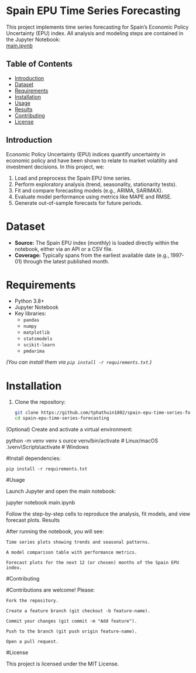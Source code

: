 # Spain EPU Time Series Forecasting

This project implements time series forecasting for Spain’s Economic Policy Uncertainty (EPU) index. All analysis and modeling steps are contained in the Jupyter Notebook:  
[main.ipynb](https://github.com/tphathuin1802/spain-epu-time-series-forecasting/blob/main/main.ipynb) 
## Table of Contents

- [Introduction](#introduction)  
- [Dataset](#dataset)  
- [Requirements](#requirements)  
- [Installation](#installation)  
- [Usage](#usage)  
- [Results](#results)  
- [Contributing](#contributing)  
- [License](#license)  

## Introduction

Economic Policy Uncertainty (EPU) indices quantify uncertainty in economic policy and have been shown to relate to market volatility and investment decisions. In this project, we:

1. Load and preprocess the Spain EPU time series.  
2. Perform exploratory analysis (trend, seasonality, stationarity tests).  
3. Fit and compare forecasting models (e.g., ARIMA, SARIMAX).  
4. Evaluate model performance using metrics like MAPE and RMSE.  
5. Generate out-of-sample forecasts for future periods.  

# Dataset

- **Source:** The Spain EPU index (monthly) is loaded directly within the notebook, either via an API or a CSV file.  
- **Coverage:** Typically spans from the earliest available date (e.g., 1997-01) through the latest published month.  

# Requirements

- Python 3.8+  
- Jupyter Notebook  
- Key libraries:
  - `pandas`  
  - `numpy`  
  - `matplotlib`  
  - `statsmodels`  
  - `scikit-learn`  
  - `pmdarima`  

*(You can install them via `pip install -r requirements.txt`.)*

# Installation

1. Clone the repository:
   ```bash
   git clone https://github.com/tphathuin1802/spain-epu-time-series-forecasting.git
   cd spain-epu-time-series-forecasting


(Optional) Create and activate a virtual environment:

   python -m venv venv
  s  ource venv/bin/activate     # Linux/macOS
  .\venv\Scripts\activate      # Windows


#Install dependencies:

    pip install -r requirements.txt

#Usage

Launch Jupyter and open the main notebook:

jupyter notebook main.ipynb

Follow the step-by-step cells to reproduce the analysis, fit models, and view forecast plots.
Results

After running the notebook, you will see:

    Time series plots showing trends and seasonal patterns.

    A model comparison table with performance metrics.

    Forecast plots for the next 12 (or chosen) months of the Spain EPU index.

#Contributing

#Contributions are welcome! Please:

    Fork the repository.

    Create a feature branch (git checkout -b feature-name).

    Commit your changes (git commit -m "Add feature").

    Push to the branch (git push origin feature-name).

    Open a pull request.

#License

This project is licensed under the MIT License.


